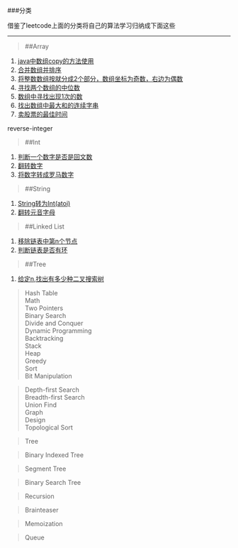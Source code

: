###分类

借鉴了leetcode上面的分类将自己的算法学习归纳成下面这些

------
>##Array  
1. [java中数组copy的方法使用](https://github.com/tangculijier/algorithm_learn/blob/master/Array/Arrays.copyof.md)
2. [合并数组并排序](https://github.com/tangculijier/algorithm_learn/blob/master/Array/Merge-Sorted-Array.md)
3. [将整数数组按就分成2个部分，数组坐标为奇数，右边为偶数](https://github.com/tangculijier/algorithm_learn/blob/master/Array/sperate-odd-and-even.md)
4. [寻找两个数组的中位数](https://github.com/tangculijier/algorithm_learn/blob/master/Array/median-of-two-sorted-arrays.md)
5. [数组中寻找出现1次的数](https://github.com/tangculijier/algorithm_learn/blob/master/Array/single-number.md)
6. [找出数组中最大和的连续字串](https://github.com/tangculijier/algorithm_learn/blob/master/Array/maximum-subarray.md)
6. [卖股票的最佳时间](https://github.com/tangculijier/algorithm_learn/blob/master/Array/best-time-to-buy-and-sell-stock.md)


reverse-integer
>##Int  
1.  [判断一个数字是否是回文数](https://github.com/tangculijier/algorithm_learn/blob/master/Integer/Palindrome%20Numbe.md)    
2.  [翻转数字](https://github.com/tangculijier/algorithm_learn/blob/master/Integer/reverse-integer.md)    
2.  [将数字转成罗马数字](https://github.com/tangculijier/algorithm_learn/blob/master/Integer/integer-to-roman.md)    

>##String  
1.  [String转为Int(atoi)](https://github.com/tangculijier/algorithm_learn/blob/master/String/StringToInt(atoi).md)    
2.  [翻转元音字母](https://github.com/tangculijier/algorithm_learn/blob/master/String/Reverse-Vowels-of-a-String.md)    



>##Linked List  
1.  [移除链表中第n个节点](https://github.com/tangculijier/algorithm_learn/blob/master/LinkedList/RemoveNthNodeFromEndofList.md)    
1.  [判断链表是否有环](https://github.com/tangculijier/algorithm_learn/blob/master/LinkedList/linked-list-cycle.md) 


>##Tree  
1.  [给定n,找出有多少种二叉搜索树](https://github.com/tangculijier/algorithm_learn/blob/master/Tree/unique-binary-search-trees.md)    


>Hash Table  
>Math  
>Two Pointers  
>Binary Search  
>Divide and Conquer  
>Dynamic Programming  
>Backtracking  
>Stack  
>Heap  
>Greedy  
>Sort  
>Bit Manipulation  

>Depth-first Search  
>Breadth-first Search  
>Union Find  
>Graph  
>Design  
>Topological Sort

>Tree

>Binary Indexed Tree

>Segment Tree

>Binary Search Tree

>Recursion

>Brainteaser

>Memoization

>Queue
